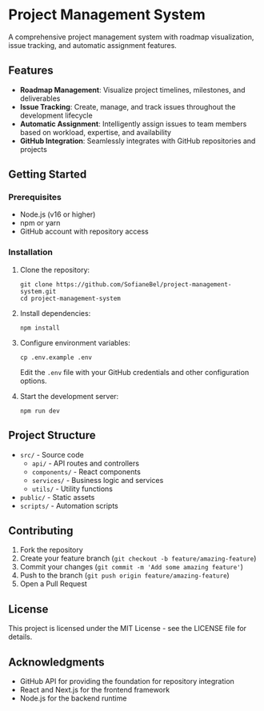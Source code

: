 # Project Management System

A comprehensive project management system with roadmap visualization, issue tracking, and automatic assignment features.

## Features

- **Roadmap Management**: Visualize project timelines, milestones, and deliverables
- **Issue Tracking**: Create, manage, and track issues throughout the development lifecycle
- **Automatic Assignment**: Intelligently assign issues to team members based on workload, expertise, and availability
- **GitHub Integration**: Seamlessly integrates with GitHub repositories and projects

## Getting Started

### Prerequisites

- Node.js (v16 or higher)
- npm or yarn
- GitHub account with repository access

### Installation

1. Clone the repository:
   ```
   git clone https://github.com/SofianeBel/project-management-system.git
   cd project-management-system
   ```

2. Install dependencies:
   ```
   npm install
   ```

3. Configure environment variables:
   ```
   cp .env.example .env
   ```
   Edit the `.env` file with your GitHub credentials and other configuration options.

4. Start the development server:
   ```
   npm run dev
   ```

## Project Structure

- `src/` - Source code
  - `api/` - API routes and controllers
  - `components/` - React components
  - `services/` - Business logic and services
  - `utils/` - Utility functions
- `public/` - Static assets
- `scripts/` - Automation scripts

## Contributing

1. Fork the repository
2. Create your feature branch (`git checkout -b feature/amazing-feature`)
3. Commit your changes (`git commit -m 'Add some amazing feature'`)
4. Push to the branch (`git push origin feature/amazing-feature`)
5. Open a Pull Request

## License

This project is licensed under the MIT License - see the LICENSE file for details.

## Acknowledgments

- GitHub API for providing the foundation for repository integration
- React and Next.js for the frontend framework
- Node.js for the backend runtime
